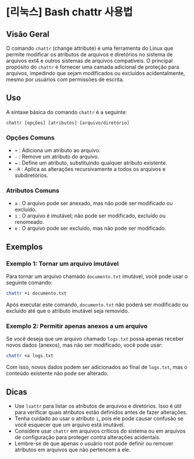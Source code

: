# [리눅스] Bash chattr 사용법

## Visão Geral
O comando `chattr` (change attribute) é uma ferramenta do Linux que permite modificar os atributos de arquivos e diretórios no sistema de arquivos ext4 e outros sistemas de arquivos compatíveis. O principal propósito do `chattr` é fornecer uma camada adicional de proteção para arquivos, impedindo que sejam modificados ou excluídos acidentalmente, mesmo por usuários com permissões de escrita.

## Uso
A sintaxe básica do comando `chattr` é a seguinte:

```
chattr [opções] [atributos] [arquivo/diretório]
```

### Opções Comuns
- `+` : Adiciona um atributo ao arquivo.
- `-` : Remove um atributo do arquivo.
- `=` : Define um atributo, substituindo qualquer atributo existente.
- `-R` : Aplica as alterações recursivamente a todos os arquivos e subdiretórios.

### Atributos Comuns
- `a` : O arquivo pode ser anexado, mas não pode ser modificado ou excluído.
- `i` : O arquivo é imutável; não pode ser modificado, excluído ou renomeado.
- `e` : O arquivo pode ser excluído, mas não pode ser modificado.

## Exemplos
### Exemplo 1: Tornar um arquivo imutável
Para tornar um arquivo chamado `documento.txt` imutável, você pode usar o seguinte comando:

```bash
chattr +i documento.txt
```

Após executar este comando, `documento.txt` não poderá ser modificado ou excluído até que o atributo imutável seja removido.

### Exemplo 2: Permitir apenas anexos a um arquivo
Se você deseja que um arquivo chamado `logs.txt` possa apenas receber novos dados (anexos), mas não ser modificado, você pode usar:

```bash
chattr +a logs.txt
```

Com isso, novos dados podem ser adicionados ao final de `logs.txt`, mas o conteúdo existente não pode ser alterado.

## Dicas
- Use `lsattr` para listar os atributos de arquivos e diretórios. Isso é útil para verificar quais atributos estão definidos antes de fazer alterações.
- Tenha cuidado ao usar o atributo `i`, pois ele pode causar confusão se você esquecer que um arquivo está imutável.
- Considere usar `chattr` em arquivos críticos do sistema ou em arquivos de configuração para proteger contra alterações acidentais.
- Lembre-se de que apenas o usuário root pode definir ou remover atributos em arquivos que não pertencem a ele.